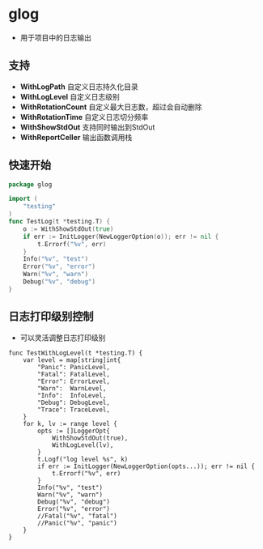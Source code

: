 # glog
* 用于项目中的日志输出

## 支持
* __WithLogPath__ 自定义日志持久化目录
* __WithLogLevel__ 自定义日志级别
* __WithRotationCount__ 自定义最大日志数，超过会自动删除
* __WithRotationTime__ 自定义日志切分频率
* __WithShowStdOut__ 支持同时输出到StdOut
* __WithReportCeller__ 输出函数调用栈

## 快速开始

```go
package glog

import (
	"testing"
)
func TestLog(t *testing.T) {
	o := WithShowStdOut(true)
	if err := InitLogger(NewLoggerOption(o)); err != nil {
		t.Errorf("%v", err)
	}
	Info("%v", "test")
	Error("%v", "error")
	Warn("%v", "warn")
	Debug("%v", "debug")
}
```
## 日志打印级别控制
* 可以灵活调整日志打印级别
```
func TestWithLogLevel(t *testing.T) {
	var level = map[string]int{
		"Panic": PanicLevel,
		"Fatal": FatalLevel,
		"Error": ErrorLevel,
		"Warn":  WarnLevel,
		"Info":  InfoLevel,
		"Debug": DebugLevel,
		"Trace": TraceLevel,
	}
	for k, lv := range level {
		opts := []LoggerOpt{
			WithShowStdOut(true),
			WithLogLevel(lv),
		}
		t.Logf("log level %s", k)
		if err := InitLogger(NewLoggerOption(opts...)); err != nil {
			t.Errorf("%v", err)
		}
		Info("%v", "test")
		Warn("%v", "warn")
		Debug("%v", "debug")
		Error("%v", "error")
		//Fatal("%v", "fatal")
		//Panic("%v", "panic")
	}
}
```
